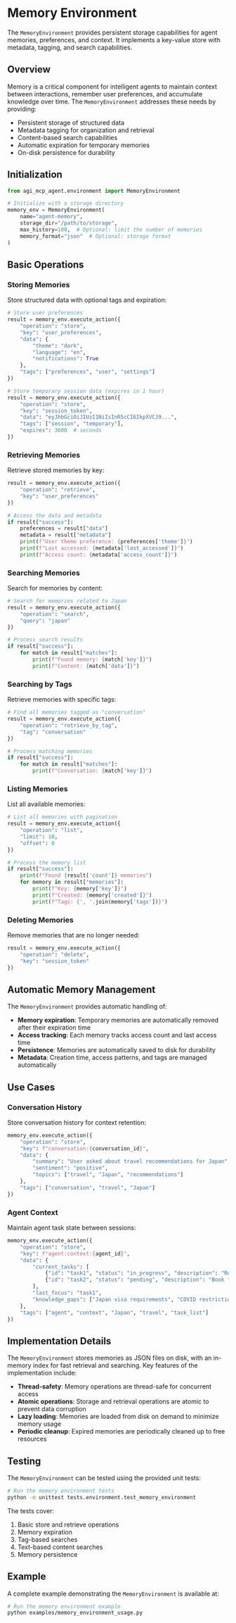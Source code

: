 # Memory Environment

The `MemoryEnvironment` provides persistent storage capabilities for agent memories, preferences, and context. It implements a key-value store with metadata, tagging, and search capabilities.

## Overview

Memory is a critical component for intelligent agents to maintain context between interactions, remember user preferences, and accumulate knowledge over time. The `MemoryEnvironment` addresses these needs by providing:

- Persistent storage of structured data
- Metadata tagging for organization and retrieval
- Content-based search capabilities
- Automatic expiration for temporary memories
- On-disk persistence for durability

## Initialization

```python
from agi_mcp_agent.environment import MemoryEnvironment

# Initialize with a storage directory
memory_env = MemoryEnvironment(
    name="agent-memory",
    storage_dir="/path/to/storage",
    max_history=100,  # Optional: limit the number of memories
    memory_format="json"  # Optional: storage format
)
```

## Basic Operations

### Storing Memories

Store structured data with optional tags and expiration:

```python
# Store user preferences
result = memory_env.execute_action({
    "operation": "store",
    "key": "user_preferences",
    "data": {
        "theme": "dark",
        "language": "en",
        "notifications": True
    },
    "tags": ["preferences", "user", "settings"]
})

# Store temporary session data (expires in 1 hour)
result = memory_env.execute_action({
    "operation": "store",
    "key": "session_token",
    "data": "eyJhbGciOiJIUzI1NiIsInR5cCI6IkpXVCJ9...",
    "tags": ["session", "temporary"],
    "expires": 3600  # seconds
})
```

### Retrieving Memories

Retrieve stored memories by key:

```python
result = memory_env.execute_action({
    "operation": "retrieve",
    "key": "user_preferences"
})

# Access the data and metadata
if result["success"]:
    preferences = result["data"]
    metadata = result["metadata"]
    print(f"User theme preference: {preferences['theme']}")
    print(f"Last accessed: {metadata['last_accessed']}")
    print(f"Access count: {metadata['access_count']}")
```

### Searching Memories

Search for memories by content:

```python
# Search for memories related to Japan
result = memory_env.execute_action({
    "operation": "search",
    "query": "japan"
})

# Process search results
if result["success"]:
    for match in result["matches"]:
        print(f"Found memory: {match['key']}")
        print(f"Content: {match['data']}")
```

### Searching by Tags

Retrieve memories with specific tags:

```python
# Find all memories tagged as "conversation"
result = memory_env.execute_action({
    "operation": "retrieve_by_tag",
    "tag": "conversation"
})

# Process matching memories
if result["success"]:
    for match in result["matches"]:
        print(f"Conversation: {match['key']}")
```

### Listing Memories

List all available memories:

```python
# List all memories with pagination
result = memory_env.execute_action({
    "operation": "list",
    "limit": 10,
    "offset": 0
})

# Process the memory list
if result["success"]:
    print(f"Found {result['count']} memories")
    for memory in result["memories"]:
        print(f"Key: {memory['key']}")
        print(f"Created: {memory['created']}")
        print(f"Tags: {', '.join(memory['tags'])}")
```

### Deleting Memories

Remove memories that are no longer needed:

```python
result = memory_env.execute_action({
    "operation": "delete",
    "key": "session_token"
})
```

## Automatic Memory Management

The `MemoryEnvironment` provides automatic handling of:

- **Memory expiration**: Temporary memories are automatically removed after their expiration time
- **Access tracking**: Each memory tracks access count and last access time
- **Persistence**: Memories are automatically saved to disk for durability
- **Metadata**: Creation time, access patterns, and tags are managed automatically

## Use Cases

### Conversation History

Store conversation history for context retention:

```python
memory_env.execute_action({
    "operation": "store",
    "key": f"conversation:{conversation_id}",
    "data": {
        "summary": "User asked about travel recommendations for Japan",
        "sentiment": "positive",
        "topics": ["travel", "Japan", "recommendations"]
    },
    "tags": ["conversation", "travel", "Japan"]
})
```

### Agent Context

Maintain agent task state between sessions:

```python
memory_env.execute_action({
    "operation": "store",
    "key": f"agent:context:{agent_id}",
    "data": {
        "current_tasks": [
            {"id": "task1", "status": "in_progress", "description": "Research Japan travel"},
            {"id": "task2", "status": "pending", "description": "Book flight tickets"}
        ],
        "last_focus": "task1",
        "knowledge_gaps": ["Japan visa requirements", "COVID restrictions"]
    },
    "tags": ["agent", "context", "Japan", "travel", "task_list"]
})
```

## Implementation Details

The `MemoryEnvironment` stores memories as JSON files on disk, with an in-memory index for fast retrieval and searching. Key features of the implementation include:

- **Thread-safety**: Memory operations are thread-safe for concurrent access
- **Atomic operations**: Storage and retrieval operations are atomic to prevent data corruption
- **Lazy loading**: Memories are loaded from disk on demand to minimize memory usage
- **Periodic cleanup**: Expired memories are periodically cleaned up to free resources

## Testing

The `MemoryEnvironment` can be tested using the provided unit tests:

```bash
# Run the memory environment tests
python -m unittest tests.environment.test_memory_environment
```

The tests cover:

1. Basic store and retrieve operations
2. Memory expiration
3. Tag-based searches
4. Text-based content searches
5. Memory persistence

## Example

A complete example demonstrating the `MemoryEnvironment` is available at:

```bash
# Run the memory environment example
python examples/memory_environment_usage.py
``` 